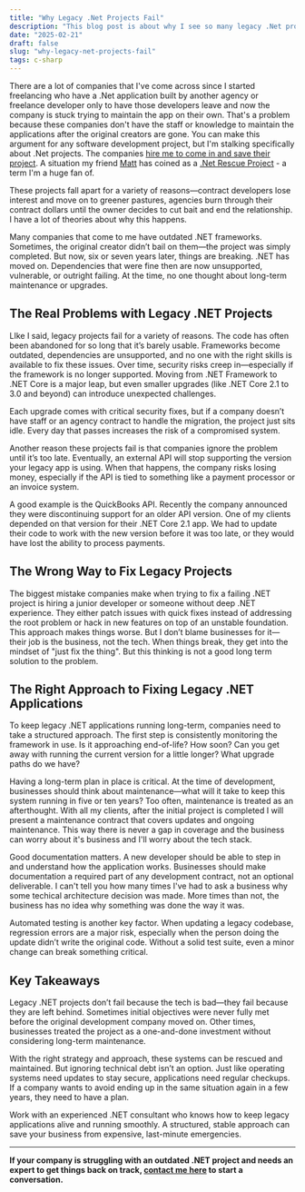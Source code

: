 ```yaml
---
title: "Why Legacy .Net Projects Fail"
description: "This blog post is about why I see so many legacy .Net projects fail or have become abondoned by their original developers or agencies."
date: "2025-02-21"
draft: false
slug: "why-legacy-net-projects-fail"
tags: c-sharp
---
```


 <section>
    <p>
        There are a lot of companies that I've come across since I started freelancing who have a .Net application built by another agency or freelance developer only to have those developers leave and now the company is stuck trying to maintain the app on their own. That's a problem because these companies don't have the staff or knowledge to maintain the applications after the original creators are gone. You can make this argument for any software development project, but I'm stalking specifically about .Net projects. The companies <a href="blog/im-a-c-sharp-consultant-for-hire">hire me to come in and save their project</a>. A situation my friend <a href="https://experimatt.com/">Matt</a> has coined as a <a href="/services/rescue-recovery">.Net Rescue Project</a> - a term I'm a huge fan of. 
    </p>
    <p>These projects fall apart for a variety of reasons—contract developers lose interest and move on to greener pastures, agencies burn through their contract dollars until the owner decides to cut bait and end the relationship. I have a lot of theories about why this happens.</p>
    <p>Many companies that come to me have outdated .NET frameworks. Sometimes, the original creator didn’t bail on them—the project was simply completed. But now, six or seven years later, things are breaking. .NET has moved on. Dependencies that were fine then are now unsupported, vulnerable, or outright failing. At the time, no one thought about long-term maintenance or upgrades.</p>
    <h2>The Real Problems with Legacy .NET Projects</h2>
    <p>LIke I said, legacy projects fail for a variety of reasons. The code has often been abandoned for so long that it’s barely usable. Frameworks become outdated, dependencies are unsupported, and no one with the right skills is available to fix these issues. Over time, security risks creep in—especially if the framework is no longer supported. Moving from .NET Framework to .NET Core is a major leap, but even smaller upgrades (like .NET Core 2.1 to 3.0 and beyond) can introduce unexpected challenges.</p>
    <p>Each upgrade comes with critical security fixes, but if a company doesn’t have staff or an agency contract to handle the migration, the project just sits idle. Every day that passes increases the risk of a compromised system.</p>
    <p>Another reason these projects fail is that companies ignore the problem until it’s too late. Eventually, an external API will stop supporting the version your legacy app is using. When that happens, the company risks losing money, especially if the API is tied to something like a payment processor or an invoice system.</p>
    <p>A good example is the QuickBooks API. Recently the company announced they were discontinuing support for an older API version. One of my clients depended on that version for their .NET Core 2.1 app. We had to update their code to work with the new version before it was too late, or they would have lost the ability to process payments.</p>
    <h2>The Wrong Way to Fix Legacy Projects</h2>
    <p>The biggest mistake companies make when trying to fix a failing .NET project is hiring a junior developer or someone without deep .NET experience. They either patch issues with quick fixes instead of addressing the root problem or hack in new features on top of an unstable foundation. This approach makes things worse. But I don’t blame businesses for it—their job is the business, not the tech. When things break, they get into the mindset of "just fix the thing". But this thinking is not a good long term solution to the problem.</p>
    <h2>The Right Approach to Fixing Legacy .NET Applications</h2>
    <p>To keep legacy .NET applications running long-term, companies need to take a structured approach. The first step is consistently monitoring the framework in use. Is it approaching end-of-life? How soon? Can you get away with running the current version for a little longer? What upgrade paths do we have?</p>
    <p>Having a long-term plan in place is critical. At the time of development, businesses should think about maintenance—what will it take to keep this system running in five or ten years? Too often, maintenance is treated as an afterthought. With all my clients, after the initial project is completed I will present a maintenance contract that covers updates and ongoing maintenance. This way there is never a gap in coverage and the business can worry about it's business and I'll worry about the tech stack.</p>
    <p>Good documentation matters. A new developer should be able to step in and understand how the application works. Businesses should make documentation a required part of any development contract, not an optional deliverable. I can't tell you how many times I've had to ask a business why some techical architecture decision was made. More times than not, the business has no idea why something was done the way it was.</p>
    <p>Automated testing is another key factor. When updating a legacy codebase, regression errors are a major risk, especially when the person doing the update didn’t write the original code. Without a solid test suite, even a minor change can break something critical.</p>
    <h2>Key Takeaways</h2>
    <p>Legacy .NET projects don’t fail because the tech is bad—they fail because they are left behind. Sometimes initial objectives were never fully met before the original development company moved on. Other times, businesses treated the project as a one-and-done investment without considering long-term maintenance.</p>
    <p>With the right strategy and approach, these systems can be rescued and maintained. But ignoring technical debt isn’t an option. Just like operating systems need updates to stay secure, applications need regular checkups. If a company wants to avoid ending up in the same situation again in a few years, they need to have a plan.</p>
    <p>Work with an experienced .NET consultant who knows how to keep legacy applications alive and running smoothly. A structured, stable approach can save your business from expensive, last-minute emergencies.</p>
    <hr>
    <p><strong>If your company is struggling with an outdated .NET project and needs an expert to get things back on track, <a href="/contact">contact me here</a> to start a conversation.</strong></p>    
    
</section>
